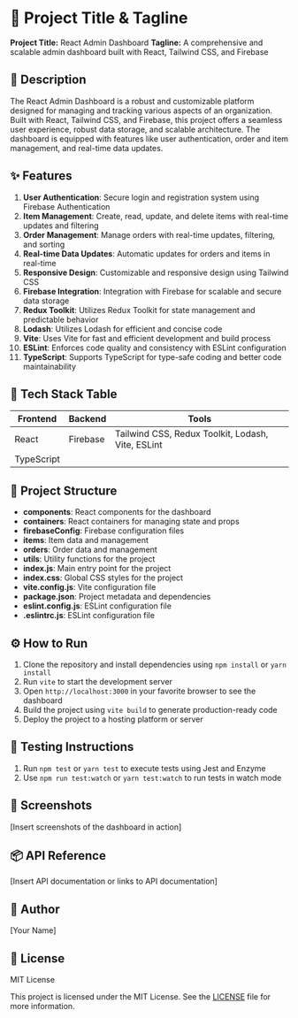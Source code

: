 🚀 **Project Title & Tagline**
==========================

**Project Title:** React Admin Dashboard
**Tagline:** A comprehensive and scalable admin dashboard built with React, Tailwind CSS, and Firebase

📖 **Description**
----------------

The React Admin Dashboard is a robust and customizable platform designed for managing and tracking various aspects of an organization. Built with React, Tailwind CSS, and Firebase, this project offers a seamless user experience, robust data storage, and scalable architecture. The dashboard is equipped with features like user authentication, order and item management, and real-time data updates.

✨ **Features**
--------------

1. **User Authentication**: Secure login and registration system using Firebase Authentication
2. **Item Management**: Create, read, update, and delete items with real-time updates and filtering
3. **Order Management**: Manage orders with real-time updates, filtering, and sorting
4. **Real-time Data Updates**: Automatic updates for orders and items in real-time
5. **Responsive Design**: Customizable and responsive design using Tailwind CSS
6. **Firebase Integration**: Integration with Firebase for scalable and secure data storage
7. **Redux Toolkit**: Utilizes Redux Toolkit for state management and predictable behavior
8. **Lodash**: Utilizes Lodash for efficient and concise code
9. **Vite**: Uses Vite for fast and efficient development and build process
10. **ESLint**: Enforces code quality and consistency with ESLint configuration
11. **TypeScript**: Supports TypeScript for type-safe coding and better code maintainability

🧰 **Tech Stack Table**
-------------------

| **Frontend** | **Backend** | **Tools** |
| --- | --- | --- |
| React | Firebase | Tailwind CSS, Redux Toolkit, Lodash, Vite, ESLint |
| TypeScript |  |  |

📁 **Project Structure**
-----------------------

* **components**: React components for the dashboard
* **containers**: React containers for managing state and props
* **firebaseConfig**: Firebase configuration files
* **items**: Item data and management
* **orders**: Order data and management
* **utils**: Utility functions for the project
* **index.js**: Main entry point for the project
* **index.css**: Global CSS styles for the project
* **vite.config.js**: Vite configuration file
* **package.json**: Project metadata and dependencies
* **eslint.config.js**: ESLint configuration file
* **.eslintrc.js**: ESLint configuration file

⚙️ **How to Run**
-----------------

1. Clone the repository and install dependencies using `npm install` or `yarn install`
2. Run `vite` to start the development server
3. Open `http://localhost:3000` in your favorite browser to see the dashboard
4. Build the project using `vite build` to generate production-ready code
5. Deploy the project to a hosting platform or server

🧪 **Testing Instructions**
-------------------------

1. Run `npm test` or `yarn test` to execute tests using Jest and Enzyme
2. Use `npm run test:watch` or `yarn test:watch` to run tests in watch mode

📸 **Screenshots**
----------------

[Insert screenshots of the dashboard in action]

📦 **API Reference**
-----------------

[Insert API documentation or links to API documentation]

👤 **Author**
------------

[Your Name]

📝 **License**
------------

MIT License

This project is licensed under the MIT License. See the [LICENSE](LICENSE) file for more information.
